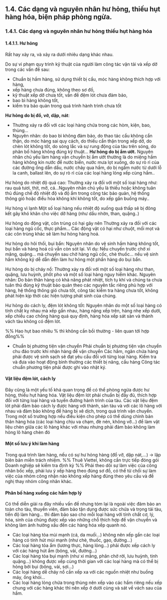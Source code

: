 ## 1.4. Các dạng và nguyên nhân hư hỏng, thiếu hụt hàng hóa, biện pháp phòng ngừa. 
### 1.4.1. Các dạng và nguyên nhân hư hỏng thiếu hụt hàng hóa 
#### 1.4.1.1. Hư hỏng
Rất hay xảy ra, và xảy ra dưới nhiêu dạng khác nhau. 

Do sự vi phạm quy trình kỹ thuật của người làm công tác vận tải và xếp dỡ trong các vấn đề sau: 
- Chuẩn bị hầm hàng, sử dụng thiết bị cẩu, móc hàng không thích hợp với hàng, 
- xếp hàng chưa đúng, không theo sơ đồ, 
- kỹ thuật xếp dỡ chưa tốt, vấn đề đệm lót chưa đảm bảo, 
- bao bì hàng không tốt, 
- kiểm tra bảo quản trong quá trình hành trình chưa tốt
  
**Hư hỏng do bị đổ, vỡ, dập, nát**: 
 - Thường xảy ra đối với các loại hàng chứa trong các hòm, kiện, bao, thùng... 
 - Nguyên nhân: do bao bì không đảm bảo, do thao tác cẩu không cẩn thận, do móc hàng sai quy cách, do thiếu cẩn thận trong xếp dỡ, do chèn lót không tốt, do sóng lắc và sự rung động của tàu trên sóng, do phân bố hàng không đúng kỹ thuật...
 **Hư hỏng do bị ẩm ướt.**
Nguyên nhân chủ yếu làm hàng vận chuyển bị ẩm ướt thường là do miệng hầm hàng không kín nước để nước biển, nước mưa lọt xuống, do sự rò rỉ của các đường ống dẫn dầu, nước chảy qua hầm, do bị ngấm nước từ dưới lỗ la canh, ballast lên, do sự rò rỉ của các loại hàng lỏng xếp cùng hầm..

Hư hỏng do nhiệt độ quá cao: 
Thường xảy ra đối với một số loại hàng như: rau quả tươi, thịt, mỡ, cá...Nguyên nhân chủ yếu là thiếu hoặc không tuân thủ đúng chế độ nhiệt độ và độ ẩm trong công tác bảo quản, hệ thống thông gió hoặc điều hòa không khí không tốt, do xếp gần buồng máy..

Hư hỏng vì lạnh 
Một số loại hàng nếu nhiệt độ xuống quá thấp sẽ bị đông kết gây khó khăn cho việc dỡ hàng (như dầu nhờn, than, quặng..)

 Hư hỏng do động vật, côn trùng có hại gây nên Thường xảy ra đối với các loại hàng ngũ cốc, thực phẩm... Các động vật có hại như chuột, mối mọt và các côn trùng khác sẽ làm hư hỏng hàng hoá. 
 
 Hư hỏng do hôi thối, bụi bẩn: 
 Nguyên nhân do vệ sinh hầm hàng không tốt, bụi bẩn và hàng hoá cũ vẫn còn sót lại. Ví dụ: Nếu chuyến trước chở xi măng, quặng... mà chuyến sau chở hàng ngũ cốc, chè thuốc... nếu vệ sinh hầm không kỹ dễ dẫn đến làm hư hỏng một phần hàng do bụi bẩn. 
 
 Hư hỏng do bị cháy nổ: 
 Thường xảy ra đối với một số loại hàng như than, quặng, lưu huỳnh, phốt pho và một số loại hàng nguy hiểm khác. Nguyên nhân: Do bản thân hàng có khả năng phát nhiệt, tích tụ khí và chúng ta chưa tuân thủ đúng kỹ thuật bảo quản theo các nguyên tắc riêng phù hợp với hàng, hệ thống thông gió chưa tốt, công tác kiểm tra hàng chưa tốt, không phát hiện kịp thời các hiện tượng phát sinh của chúng.
 
 Hư hỏng do cách ly, đệm lót không tốt: 
 Nguyên nhân do một số loại hàng có tính chất kỵ nhau mà xếp gần nhau, hàng nặng xếp trên, hàng nhẹ xếp dưới, xếp chiều cao chồng hàng quá quy định, hàng hóa xếp sát sàn và thành vách tàu không có đệm lót.

%% Hao hụt bao nhiêu % thì không cần bồi thường - liên quan tới hợp đồng%%

- Chuẩn bị phương tiện vận chuyển
Phải chuẩn bị phương tiện vận chuyển chu đáo trước khi nhận hàng để vận chuyển
Các hầm, ngăn chứa hàng phải được vệ sinh sạch sẽ đạt yêu cầu đối với từng loại hàng.
Kiểm tra và đưa vào hoạt động bình thường các thiết bị nâng, cẩu hàng
Công tác chuẩn phương tiện phải được ghi vào nhật ký.
#### Vật liệu đệm lót, cách ly 
Đây cũng là một yếu tố khá quan trọng để có thể phòng ngừa được hư hỏng, thiếu hụt hàng hóa. Vật liệu đệm lót phải chuẩn bị đầy đủ, thích hợp đối với từng loại hàng và tuyến đường hành trình của tàu. Các vật liệu đệm lót phải đảm bảo cách ly được hàng với thành, sàn tàu và với các lô hàng với nhau và đảm bảo không để hàng bị xê dịch, trong quá trình vận chuyển. Trong một số trường hợp nếu điều kiện cho phép có thể dùng chính bản thân hàng hóa (các loại hàng chịu va chạm, đè nén, không vỡ...) để làm vật liệu chèn giữa các lô hàng khác với nhau nhưng phải đảm bảo không làm hỏng lô hàng chèn đó
#### Một số lưu ý khi làm hàng
Trong quá trình làm hàng, nếu có sự hư hỏng hàng (đổ vỡ, dập nát,...) -> lập biên bản miễn trách nhiệm.
%% 
Thuê Viettel, không cần trực tiếp đóng gói 
Doanh nghiệp sẽ kiểm tra định kỳ
%%
Phải theo dõi sự làm việc của công nhân bốc xếp, phải lưu ý xếp hàng theo đúng sơ đồ, có thể từ chối sự làm việc của nhóm công nhận nào không xếp hàng đúng theo yêu cầu và đề nghị thay nhóm công nhân khác.

#### Phân bố hàng xuống các hầm hợp lý
Có thể diễn giải ra đây nhiều vấn đề nhưng tóm lại là ngoài việc đảm bảo an toàn cho tàu, thuyền viên, đảm bảo tận dụng được sức chứa và trọng tải tàu, tiến độ làm hàng... thì đảm bảo sao cho mỗi loại hàng với tính chất cơ, lý, hóa, sinh của chúng được xếp vào những chỗ thích hợp để vận chuyển và không làm ảnh hưởng xấu đến các hàng hóa xếp quanh nó. 
- Các loại hàng tỏa mùi mạnh (cá, da muối...) không nên xếp gần các loại hàng có tính hút mùi mạnh (như chè, thuốc, gạo, đường...)
- Các loại hàng tỏa ẩm (lương thực, hàng lỏng...) phải được xếp cách ly với các hàng hút ẩm (bông, vải, đường...) 
- Các loại hàng tỏa bụi mạnh (như xi măng, phân chở rời, lưu huỳnh, tinh quặng...) không được xếp cùng thời gian với các loại hàng mà có thể bị hỏng bởi bụi (bông, vải, sợi...) 
- Các loại hàng dễ cháy nổ cần xếp xa với các nguồn nhiệt như buồng máy, ống khói...
- Các loại hàng lỏng chứa trong thùng nên xếp vào các hầm riêng nếu xếp chung với các hàng khác thì nên xếp ở dưới cùng và sát về vách sau của hầm.


